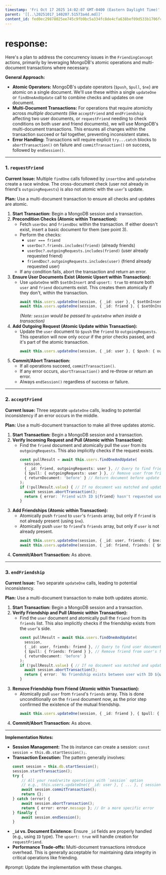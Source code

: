 ```yaml
---
timestamp: 'Fri Oct 17 2025 14:02:07 GMT-0400 (Eastern Daylight Time)'
parent: '[[..\20251017_140207.51573a4d.md]]'
content_id: fed0ec29878025ee745c9fb9bc5a334fc8de4cfa638bef09d533b1706fc3d76b
---
```


# response:

Here's a plan to address the concurrency issues in the `FriendingConcept` actions, primarily by leveraging MongoDB's atomic operations and multi-document transactions where necessary.

**General Approach:**

* **Atomic Operators:** MongoDB's update operators (`$push`, `$pull`, `$ne`) are atomic on a single document. We'll use these within a single `updateOne` or `findOneAndUpdate` call to combine checks and updates on one document.
* **Multi-Document Transactions:** For operations that require atomicity across *multiple documents* (like `acceptFriend` and `endFriendship` affecting two user documents, or `requestFriend` needing to check conditions on both user and friend documents), we will use MongoDB's multi-document transactions. This ensures all changes within the transaction succeed or fail together, preventing inconsistent states.
* **Error Handling:** Transactions will require explicit `try...catch` blocks to `abortTransaction()` on failure and `commitTransaction()` on success, followed by `endSession()`.

***

### 1. `requestFriend`

**Current Issue:** Multiple `findOne` calls followed by `insertOne` and `updateOne` create a race window. The cross-document check (user not already in friend's `outgoingRequests`) is also not atomic with the `user`'s update.

**Plan:** Use a multi-document transaction to ensure all checks and updates are atomic.

1. **Start Transaction:** Begin a MongoDB session and a transaction.
2. **Precondition Checks (Atomic within Transaction):**
   * Fetch `userDoc` and `friendDoc` within the transaction. If either doesn't exist, insert a basic document for them (see point 3).
   * Perform the checks:
     * `user === friend`
     * `userDoc?.friends.includes(friend)` (already friends)
     * `userDoc?.outgoingRequests.includes(friend)` (user already requested friend)
     * `friendDoc?.outgoingRequests.includes(user)` (friend already requested user)
   * If any condition fails, abort the transaction and return an error.
3. **Ensure User Documents Exist (Atomic Upsert within Transaction):**
   * Use `updateOne` with `$setOnInsert` and `upsert: true` to ensure both `user` and `friend` documents exist. This creates them atomically if they don't, within the transaction.
     ```typescript
     await this.users.updateOne(session, { _id: user }, { $setOnInsert: { friends: [], outgoingRequests: [] } }, { upsert: true });
     await this.users.updateOne(session, { _id: friend }, { $setOnInsert: { friends: [], outgoingRequests: [] } }, { upsert: true });
     ```
     *(Note: `session` would be passed to `updateOne` when inside a transaction)*
4. **Add Outgoing Request (Atomic Update within Transaction):**
   * Update the `user` document to `$push` the `friend` to `outgoingRequests`. This operation will now only occur if the prior checks passed, and it's part of the atomic transaction.
     ```typescript
     await this.users.updateOne(session, { _id: user }, { $push: { outgoingRequests: friend } });
     ```
5. **Commit/Abort Transaction:**
   * If all operations succeed, `commitTransaction()`.
   * If any error occurs, `abortTransaction()` and re-throw or return an error.
   * Always `endSession()` regardless of success or failure.

***

### 2. `acceptFriend`

**Current Issue:** Three separate `updateOne` calls, leading to potential inconsistency if an error occurs in the middle.

**Plan:** Use a multi-document transaction to make all three updates atomic.

1. **Start Transaction:** Begin a MongoDB session and a transaction.
2. **Verify Incoming Request and Pull (Atomic within Transaction):**
   * Find the `friend` document and atomically pull the `user` from its `outgoingRequests`. This also implicitly checks if the request exists.
     ```typescript
     const pullResult = await this.users.findOneAndUpdate(
       session,
       { _id: friend, outgoingRequests: user }, // Query to find friend document with pending request from user
       { $pull: { outgoingRequests: user } }, // Remove user from friend's outgoingRequests
       { returnDocument: 'before' } // Return document before update
     );
     if (!pullResult.value) { // If no document was matched and updated
       await session.abortTransaction();
       return { error: `Friend with ID ${friend} hasn't requested user with ID ${user}.` };
     }
     ```
3. **Add Friendships (Atomic within Transaction):**
   * Atomically push `friend` to `user`'s `friends` array, but only if `friend` is not already present (using `$ne`).
   * Atomically push `user` to `friend`'s `friends` array, but only if `user` is not already present.
     ```typescript
     await this.users.updateOne(session, { _id: user, friends: { $ne: friend } }, { $push: { friends: friend } });
     await this.users.updateOne(session, { _id: friend, friends: { $ne: user } }, { $push: { friends: user } });
     ```
4. **Commit/Abort Transaction:** As above.

***

### 3. `endFriendship`

**Current Issue:** Two separate `updateOne` calls, leading to potential inconsistency.

**Plan:** Use a multi-document transaction to make both updates atomic.

1. **Start Transaction:** Begin a MongoDB session and a transaction.
2. **Verify Friendship and Pull (Atomic within Transaction):**
   * Find the `user` document and atomically pull the `friend` from its `friends` list. This also implicitly checks if the friendship exists from the `user`'s side.
     ```typescript
     const pullResult = await this.users.findOneAndUpdate(
       session,
       { _id: user, friends: friend }, // Query to find user document with friend
       { $pull: { friends: friend } }, // Remove friend from user's friends
       { returnDocument: 'before' }
     );
     if (!pullResult.value) { // If no document was matched and updated
       await session.abortTransaction();
       return { error: `No friendship exists between user with ID ${user} and friend with ID ${friend}.` };
     }
     ```
3. **Remove Friendship from Friend (Atomic within Transaction):**
   * Atomically pull `user` from `friend`'s `friends` array. This is done unconditionally on the `friend` document now, as the prior step confirmed the existence of the mutual friendship.
     ```typescript
     await this.users.updateOne(session, { _id: friend }, { $pull: { friends: user } });
     ```
4. **Commit/Abort Transaction:** As above.

***

**Implementation Notes:**

* **Session Management:** The `Db` instance can create a session: `const session = this.db.startSession();`.
* **Transaction Execution:** The pattern generally involves:
  ```typescript
  const session = this.db.startSession();
  session.startTransaction();
  try {
      // All your read/write operations with `session` option
      // e.g., this.users.updateOne({ _id: user }, { ... }, { session });
      await session.commitTransaction();
      return {};
  } catch (error) {
      await session.abortTransaction();
      return { error: error.message }; // Or a more specific error
  } finally {
      await session.endSession();
  }
  ```
* **`_id` vs. Document Existence:** Ensure `_id` fields are properly handled (e.g., using `ID` type). The `upsert: true` will handle creation for `requestFriend`.
* **Performance Trade-offs:** Multi-document transactions introduce overhead. This is generally acceptable for maintaining data integrity in critical operations like friending.

\#prompt: Update the implementation with these changes.
